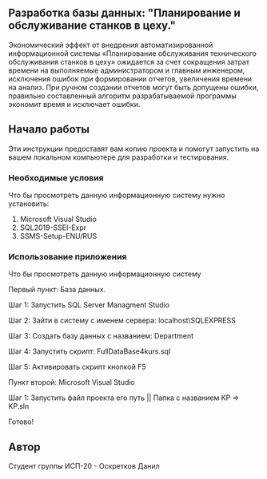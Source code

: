 
## Разработка базы данных: "Планирование и обслуживание станков в цеху." 
Экономический эффект от внедрения автоматизированной информационной системы «Планирование обслуживания технического обслуживания станков в цеху» ожидается за счет сокращения затрат времени на выполняемые администратором и главным инженером, исключения ошибок при формировании отчетов, увеличения времени на анализ. При ручном создании отчетов могут быть допущены ошибки, правильно составленный алгоритм разрабатываемой программы экономит время и исключает ошибки.

## Начало работы

Эти инструкции предоставят вам копию проекта и помогут запустить на вашем локальном компьютере для разработки и тестирования.

### Необходимые условия

Что бы просмотреть данную информационную систему нужно установить:

1. Microsoft Visual Studio
2. SQL2019-SSEI-Expr
3. SSMS-Setup-ENU/RUS

### Использование приложения

Что бы просмотреть данную информационную систему

Первый пункт: База данных.

Шаг 1: Запустить SQL Server Managment Studio

Шаг 2: Зайти в систему с именем сервера: localhost\SQLEXPRESS

Шаг 3: Создать базу данных с названием: Department

Шаг 4: Запустить скрипт: FullDataBase4kurs.sql

Шаг 5: Активировать скрипт кнопкой F5

Пункт второй: Microsoft Visual Studio

Шаг 1: Запустить файл проекта его путь || Папка с названием KP => KP.sln


Готово!


## Автор
 Студент группы ИСП-20 - Оскретков Данил


